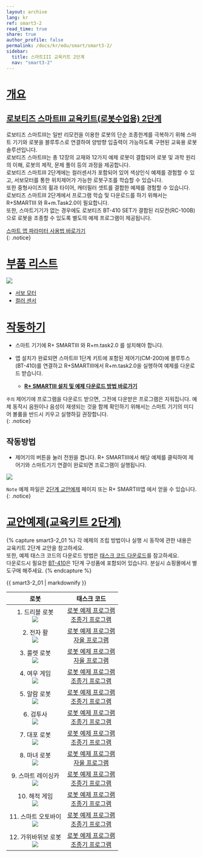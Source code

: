```yaml
---
layout: archive
lang: kr
ref: smart3-2
read_time: true
share: true
author_profile: false
permalink: /docs/kr/edu/smart/smart3-2/
sidebar:
  title: 스마트III 교육키트 2단계
  nav: "smart3-2"
---
```


# [개요](#개요)

## [로보티즈 스마트III 교육키트(로봇수업용) 2단계](#로보티즈-스마트iii-교육키트로봇수업용-2단계)

로보티즈 스마트III는 일반 리모컨을 이용한 로봇의 단순 조종한계를 극복하기 위해 스마트 기기와 로봇을 블루투스로 연결하여 양방향 입출력이 가능하도록 구현된 교육용 로봇 솔루션입니다.  
로보티즈 스마트III는 총 12장의 교재와 12가지 예제 로봇이 결합되어 로봇 및 과학 원리의 이해, 로봇의 제작, 문제 풀이 등의 과정을 제공합니다.  
로보티즈 스마트III 2단계에는 컬러센서가 포함되어 있어 색상인식 예제를 경험할 수 있고, 서보모터를 통한 위치제어가 가능한 로봇구조를 학습할 수 있습니다.  
또한 중형사이즈의 휠과 타이어, 캐터필러 셋트를 결합한 예제를 경험할 수 있습니다.  
로보티즈 스마트III 2단계에서 프로그램 학습 및 다운로드를 하기 위해서는 R+SMARTIII 와 R+m.Task2.0이 필요합니다.  
또한, 스마트기기가 없는 경우에도 로보티즈 BT-410 SET가 결합된 리모컨(RC-100B)으로 로봇을 조종할 수 있도록 별도의 예제 프로그램이 제공됩니다.

[스마트 앱 파라미터 사용법 바로가기]  
{: .notice}

# [부품 리스트](#부품-리스트)

 ![](/assets/images/edu/smart/smart3-2_e-manual.jpg)

 - [서보 모터]
 - [컬러 센서]

# [작동하기](#작동하기)

- 스마트 기기에 R+ SMARTIII 와 R+m.task2.0 를 설치해야 합니다.
- 앱 설치가 완료되면 스마트III 1단계 키트에 포함된 제어기(CM-200)에 블루투스(BT-410)를 연결하고 R+SMARTIII에서 R+m.task2.0을 실행하여 예제를 다운로드 받습니다.

  - **[R+ SMARTIII 설치 및 예제 다운로드 방법 바로가기]**

`주의` 제어기에 프로그램을 다운로드 받으면, 그전에 다운받은 프로그램은 지워집니다. 예제 동작시 음원이나 음성이 재생되는 것을 함께 확인하기 위해서는 스마트 기기의 미디어 볼륨을 반드시 키우고 실행하길 권장합니다.  
{: .notice}

## 작동방법

- 제어기의 버튼을 눌러 전원을 켭니다. R+ SMARTIII에서 해당 예제를 클릭하여 제어기와 스마트기기 연결이 완료되면 프로그램이 실행됩니다.

 ![](/assets/images/edu/smart/cm_200_7.jpg)

`Note` 예제 파일은 [2단계 교안예제] 페이지 또는 R+ SMARTIII앱 에서 얻을 수 있습니다.
{: .notice}

# [교안예제(교육키트 2단계)](#교안예제-교육키트-2단계)

{% capture smart3-2_01 %}
각 예제의 조립 방법이나 실행 시 동작에 관한 내용은 교육키트 2단계 교안을 참고하세요.  
또한, 예제 태스크 코드의 다운로드 방법은 [태스크 코드 다운로드]를 참고하세요.  
다운로드시 필요한 [BT-410]은 1단계 구성품에 포함되어 있습니다. 분실시 쇼핑몰에서 별도구매 해주세요.
{% endcapture %}

<div class="notice">{{ smart3-2_01 | markdownify }}</div>


|                                        로봇                                         |                                                        태스크 코드                                                         |
|:-----------------------------------------------------------------------------------:|:--------------------------------------------------------------------------------------------------------------------------:|
|   1. 드리블 로봇<br />![](/assets/images/edu/smart/1_smartiii_l2_dribble_bot.png)   |     [로봇 예제 프로그램][01_smart3_L2_Dribble_Bot_kr.tskx]<br />[조종기 프로그램][03_smart3_L2_Dribble_Bot_RC_kr.tskx]     |
|    2. 전자 활<br />![](/assets/images/edu/smart/1_smartiii_l2_electric_bow.png)     |     [로봇 예제 프로그램][01_smart3_L2_Electric_Bow_kr.tskx]<br />[자율 프로그램][03_smart3_L2_Electric_Bow_AI_kr.tskx]     |
|   3. 룰렛 로봇<br />![](/assets/images/edu/smart/1_smartiii_l2_roulette_dart.png)   |    [로봇 예제 프로그램][01_smart3_L2_Roulette_Dart_kr.tskx]<br />[자율 프로그램][03_smart3_L2_Roulette_Dart_AI_kr.tskx]    |
|     4. 여우 게임<br />![](/assets/images/edu/smart/1_smartiii_l2_fox_game.png)      |        [로봇 예제 프로그램][01_smart3_L2_Fox_Game_kr.tskx]<br />[조종기 프로그램][03_smart3_L2_Fox_Game_RC_kr.tskx]        |
|    5. 알람 로봇<br />![](/assets/images/edu/smart/1_smartiii_l2_alarm_clock.png)    |     [로봇 예제 프로그램][01_smart3_L2_Alarm_Clock_kr.tskx]<br />[조종기 프로그램][03_smart3_L2_Alarm_Clock_RC_kr.tskx]     |
|      6. 검투사<br />![](/assets/images/edu/smart/1_smartiii_l2_gladiator.png)       |       [로봇 예제 프로그램][01_smart3_L2_Gladiator_kr.tskx]<br />[조종기 프로그램][03_smart3_L2_Gladiator_RC_kr.tskx]       |
|       7. 대포 로봇<br />![](/assets/images/edu/smart/1_smartiii_l2_tank.png)        |            [로봇 예제 프로그램][01_smart3_L2_Tank_kr.tskx]<br />[조종기 프로그램][03_smart3_L2_Tank_RC_kr.tskx]            |
|   8. 마녀 로봇<br />![](/assets/images/edu/smart/1_smartiii_l2_talking_witch.png)   |    [로봇 예제 프로그램][01_smart3_L2_Talking_Witch_kr.tskx]<br />[자율 프로그램][03_smart3_L2_Talking_Witch_AI_kr.tskx]    |
| 9. 스마트 레이싱카<br />![](/assets/images/edu/smart/1_smartiii_l2_racing_car.png)  |      [로봇 예제 프로그램][01_smart3_L2_Racing_Car_kr.tskx]<br />[조종기 프로그램][03_smart3_L2_Racing_Car_RC_kr.tskx]      |
| 10. 해적 게임<br />![](/assets/images/edu/smart/1_smartiii_l2_pirate_roulette.png)  | [로봇 예제 프로그램][01_smart3_L2_Pirate_Roulette_kr.tskx]<br />[조종기 프로그램][03_smart3_L2_Pirate_Roulette_RC_kr.tskx] |
| 11. 스마트 오토바이<br />![](/assets/images/edu/smart/1_smartiii_l2_trans_bike.png) |      [로봇 예제 프로그램][01_smart3_L2_Trans_Bike_kr.tskx]<br />[조종기 프로그램][03_smart3_L2_Trans_Bike_RC_kr.tskx]      |
| 12. 가위바위보 로봇<br />![](/assets/images/edu/smart/1_smartiii_l2_robot_hand.png) |      [로봇 예제 프로그램][01_smart3_L2_Robot_Hand_kr.tskx]<br />[조종기 프로그램][03_smart3_L2_Robot_Hand_RC_kr.tskx]      |


[스마트 앱 파라미터 사용법 바로가기]: /docs/kr/software/rplus1/task/task_misc/#스마트앱-파라미터
[서보 모터]: /docs/kr/parts/motor/servo_motor/
[컬러 센서]: /docs/kr/parts/sensor/cs-10/
[R+ SMARTIII 설치 및 예제 다운로드 방법 바로가기]: /docs/kr/software/mobile_app/rplussmart/#r-smart-다운로드설치
[2단계 교안예제]: #교안예제
[태스크 코드 다운로드]: /docs/kr/faq/download_task_code/
[BT-410]: /docs/kr/parts/communication/bt-410/
[01_smart3_L2_Dribble_Bot_kr.tskx]: http://support.robotis.com/ko/baggage_files/smart3/01_smart3_l2_dribble_bot_kr.tskx
[03_smart3_L2_Dribble_Bot_RC_kr.tskx]: http://support.robotis.com/ko/baggage_files/smart3/03_smart3_l2_dribble_bot_rc_kr.tskx
[01_smart3_L2_Electric_Bow_kr.tskx]: http://support.robotis.com/ko/baggage_files/smart3/01_smart3_l2_electric_bow_kr.tskx
[03_smart3_L2_Electric_Bow_AI_kr.tskx]: http://support.robotis.com/ko/baggage_files/smart3/03_smart3_l2_electric_bow_ai_kr.tskx
[01_smart3_L2_Roulette_Dart_kr.tskx]: http://support.robotis.com/ko/baggage_files/smart3/01_smart3_l2_roulette_dart_kr.tskx
[03_smart3_L2_Roulette_Dart_AI_kr.tskx]: http://support.robotis.com/ko/baggage_files/smart3/03_smart3_l2_roulette_dart_ai_kr.tskx
[01_smart3_L2_Fox_Game_kr.tskx]: http://support.robotis.com/ko/baggage_files/smart3/01_smart3_l2_fox_game_kr.tskx
[03_smart3_L2_Fox_Game_RC_kr.tskx]: http://support.robotis.com/ko/baggage_files/smart3/03_smart3_l2_fox_game_rc_kr.tskx
[01_smart3_L2_Alarm_Clock_kr.tskx]: http://support.robotis.com/ko/baggage_files/smart3/01_smart3_l2_alarm_clock_kr.tskx
[03_smart3_L2_Alarm_Clock_RC_kr.tskx]: http://support.robotis.com/ko/baggage_files/smart3/03_smart3_l2_alarm_clock_rc_kr.tskx
[01_smart3_L2_Gladiator_kr.tskx]: http://support.robotis.com/ko/baggage_files/smart3/01_smart3_l2_gladiator_kr.tskx
[03_smart3_L2_Gladiator_RC_kr.tskx]: http://support.robotis.com/ko/baggage_files/smart3/03_smart3_l2_gladiator_rc_kr.tskx
[01_smart3_L2_Tank_kr.tskx]: http://support.robotis.com/ko/baggage_files/smart3/01_smart3_l2_tank_kr.tskx
[03_smart3_L2_Tank_RC_kr.tskx]: http://support.robotis.com/ko/baggage_files/smart3/03_smart3_l2_tank_rc_kr.tskx
[01_smart3_L2_Talking_Witch_kr.tskx]: http://support.robotis.com/ko/baggage_files/smart3/01_smart3_l2_talking_witch_kr.tskx
[03_smart3_L2_Talking_Witch_AI_kr.tskx]: http://support.robotis.com/ko/baggage_files/smart3/03_smart3_l2_talking_witch_ai_kr.tskx
[01_smart3_L2_Racing_Car_kr.tskx]: http://support.robotis.com/ko/baggage_files/smart3/01_smart3_l2_racing_car_kr.tskx
[03_smart3_L2_Racing_Car_RC_kr.tskx]: http://support.robotis.com/ko/baggage_files/smart3/03_smart3_l2_racing_car_rc_kr.tskx
[01_smart3_L2_Pirate_Roulette_kr.tskx]: http://support.robotis.com/ko/baggage_files/smart3/01_smart3_l2_pirate_roulette_kr.tskx
[03_smart3_L2_Pirate_Roulette_RC_kr.tskx]: http://support.robotis.com/ko/baggage_files/smart3/03_smart3_l2_pirate_roulette_rc_kr.tskx
[01_smart3_L2_Trans_Bike_kr.tskx]: http://support.robotis.com/ko/baggage_files/smart3/01_smart3_l2_trans_bike_kr.tskx
[03_smart3_L2_Trans_Bike_RC_kr.tskx]: http://support.robotis.com/ko/baggage_files/smart3/03_smart3_l2_trans_bike_rc_kr.tskx
[01_smart3_L2_Robot_Hand_kr.tskx]: http://support.robotis.com/ko/baggage_files/smart3/01_smart3_l2_robot_hand_kr.tskx
[03_smart3_L2_Robot_Hand_RC_kr.tskx]: http://support.robotis.com/ko/baggage_files/smart3/03_smart3_l2_robot_hand_rc_kr.tskx
